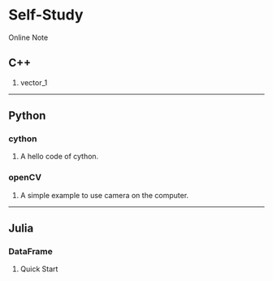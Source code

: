 # Self-Study
Online Note

## C++
  1. vector_1
  
* * *
## Python
### cython
  1. A hello code of cython.
### openCV
  1. A simple example to use camera on the computer.
  
* * *
## Julia
### DataFrame
  1. Quick Start
